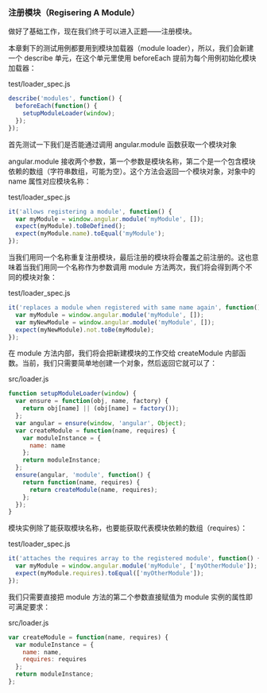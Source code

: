 ### 注册模块（Regisering A Module）

做好了基础工作，现在我们终于可以进入正题——注册模块。

本章剩下的测试用例都要用到模块加载器（module loader），所以，我们会新建一个 describe 单元，在这个单元里使用 beforeEach 提前为每个用例初始化模块加载器：

test/loader\_spec.js

```js
describe('modules', function() {
  beforeEach(function() {
    setupModuleLoader(window);
  });
});
```

首先测试一下我们是否能通过调用 angular.module 函数获取一个模块对象

angular.module 接收两个参数，第一个参数是模块名称，第二个是一个包含模块依赖的数组（字符串数组，可能为空）。这个方法会返回一个模块对象，对象中的 name 属性对应模块名称：

test/loader\_spec.js

```js
it('allows registering a module', function() {
  var myModule = window.angular.module('myModule', []);
  expect(myModule).toBeDefined();
  expect(myModule.name).toEqual('myModule');
});
```

当我们用同一个名称重复注册模块，最后注册的模块将会覆盖之前注册的。这也意味着当我们用同一个名称作为参数调用 module 方法两次，我们将会得到两个不同的模块对象：

test/loader\_spec.js

```js
it('replaces a module when registered with same name again', function() {
  var myModule = window.angular.module('myModule', []);
  var myNewModule = window.angular.module('myModule', []);
  expect(myNewModule).not.toBe(myModule);
});
```

在 module 方法内部，我们将会把新建模块的工作交给 createModule 内部函数。当前，我们只需要简单地创建一个对象，然后返回它就可以了：

src/loader.js

```js
function setupModuleLoader(window) {
  var ensure = function(obj, name, factory) {
    return obj[name] || (obj[name] = factory());
  };
  var angular = ensure(window, 'angular', Object);
  var createModule = function(name, requires) {
    var moduleInstance = {
      name: name
    };
    return moduleInstance;
  };
  ensure(angular, 'module', function() {
    return function(name, requires) {
      return createModule(name, requires);
    };
  });
}
```

模块实例除了能获取模块名称，也要能获取代表模块依赖的数组（requires）：

test/loader\_spec.js

```js
it('attaches the requires array to the registered module', function() {
  var myModule = window.angular.module('myModule', ['myOtherModule']);
  expect(myModule.requires).toEqual(['myOtherModule']);
});
```

我们只需要直接把 module 方法的第二个参数直接赋值为 module 实例的属性即可满足要求：

src/loader.js

```js
var createModule = function(name, requires) {
  var moduleInstance = {
    name: name,
    requires: requires
  };
  return moduleInstance;
};
```




